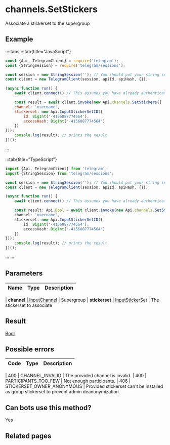 # channels.SetStickers

Associate a stickerset to the supergroup



## Example

::::tabs
:::tab{title="JavaScript"}
```js
const {Api, TelegramClient} = require('telegram');
const {StringSession} = require('telegram/sessions');

const session = new StringSession(''); // You should put your string session here
const client = new TelegramClient(session, apiId, apiHash, {});

(async function run() {
    await client.connect() // This assumes you have already authenticated with .start()

    const result = await client.invoke(new Api.channels.SetStickers({
    channel: 'username',
    stickerset: new Api.InputStickerSetID({
        id: BigInt('-4156887774564'),
        accessHash: BigInt('-4156887774564')
    })
}));
    console.log(result); // prints the result
})();
```
:::

:::tab{title="TypeScript"}
```ts
import {Api, TelegramClient} from 'telegram';
import {StringSession} from 'telegram/sessions';

const session = new StringSession(''); // You should put your string session here
const client = new TelegramClient(session, apiId, apiHash, {});

(async function run() {
    await client.connect() // This assumes you have already authenticated with .start()

    const result: Api.Bool = await client.invoke(new Api.channels.SetStickers({
    channel: 'username',
    stickerset: new Api.InputStickerSetID({
        id: BigInt('-4156887774564'),
        accessHash: BigInt('-4156887774564')
    })
}));
    console.log(result); // prints the result
})();
```
:::
::::



## Parameters

| Name | Type | Description |
| :--: | ---- | ----------- |

| **channel** | [InputChannel](https://core.telegram.org/type/InputChannel) | Supergroup 
| **stickerset** | [InputStickerSet](https://core.telegram.org/type/InputStickerSet) | The stickerset to associate 


## Result

[Bool](https://core.telegram.org/type/Bool)



## Possible errors

| Code | Type | Description |
| :--: | ---- | ----------- |

| 400 | CHANNEL\_INVALID | The provided channel is invalid. 
| 400 | PARTICIPANTS\_TOO\_FEW | Not enough participants. 
| 406 | STICKERSET\_OWNER\_ANONYMOUS | Provided stickerset can't be installed as group stickerset to prevent admin deanonymization. 


## Can bots use this method?

Yes

## Related pages


